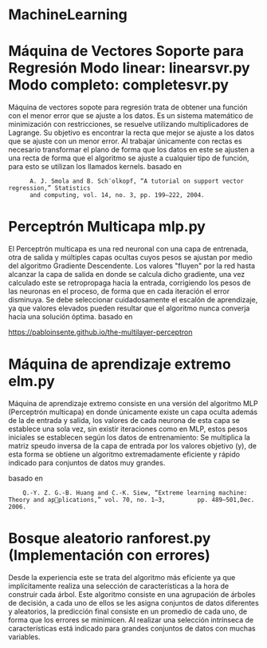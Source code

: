 # MachineLearning

# Máquina de Vectores Soporte para Regresión Modo linear: linearsvr.py Modo completo: completesvr.py

Máquina de vectores sopote para regresión trata de obtener una función con el menor error que se ajuste a los datos. Es un sistema matemático de minimización con restricciones, se resuelve utilizando multiplicadores de Lagrange.
Su objetivo es encontrar la recta que mejor se ajuste a los datos que se ajuste con un menor error. Al trabajar únicamente con rectas es necesario transformar el plano de forma que los datos en este se ajusten a una recta de forma que el algoritmo se ajuste a cualquier tipo de función, para esto se utilizan los llamados kernels.
basado en

          A. J. Smola and B. Sch¨olkopf, “A tutorial on support vector regression,” Statistics
          and computing, vol. 14, no. 3, pp. 199–222, 2004.


# Perceptrón Multicapa mlp.py

El Perceptrón multicapa es una red neuronal con una capa de entrenada, otra de salida y múltiples capas ocultas cuyos pesos se ajustan por medio del algoritmo Gradiente Descendente. Los valores "fluyen" por la red hasta alcanzar la capa de salida en donde se calcula dicho gradiente, una vez calculado este se retropropaga hacia la entrada, corrigiendo los pesos de las neuronas en el proceso, de forma que en cada iteración el error disminuya. Se debe seleccionar cuidadosamente el escalón de aprendizaje, ya que valores elevados pueden resultar que el algoritmo nunca converja hacia una solución óptima. 
basado en 

  https://pabloinsente.github.io/the-multilayer-perceptron


# Máquina de aprendizaje extremo elm.py

Máquina de aprendizaje extremo consiste en una versión del algoritmo MLP (Perceptrón multicapa) en donde únicamente existe un capa oculta además de la de entrada y salida, los valores de cada neurona de esta capa se establece una sola vez, sin existir iteraciones como en MLP, estos pesos iniciales se establecen según los datos de entrenamiento: Se multiplica la matriz speudo inversa de la capa de entrada por los valores objetivo (y), de esta forma se obtiene un algoritmo extremadamente eficiente y rápido indicado para conjuntos de datos muy grandes.

basado en 

        Q.-Y. Z. G.-B. Huang and C.-K. Siew, “Extreme learning machine: Theory and applications,” vol. 70, no. 1–3,         pp. 489–501,Dec. 2006.


# Bosque aleatorio ranforest.py (Implementación con errores)

Desde la experiencia este se trata del algoritmo más eficiente ya que implícitamente realiza una selección de características a la hora de construir cada árbol. Este algoritmo consiste en una agrupación de árboles de decisión, a cada uno de ellos se les asigna conjuntos de datos diferentes y aleatorios, la predicción final consiste en un promedio de cada uno, de forma que los errores se minimicen. Al realizar una selección intrínseca de características está indicado para grandes conjuntos de datos con muchas variables.
